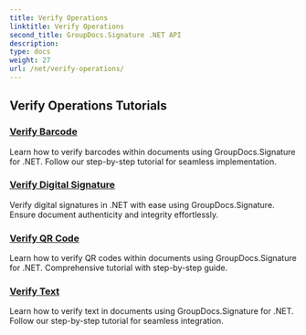 ```yaml
---
title: Verify Operations
linktitle: Verify Operations
second_title: GroupDocs.Signature .NET API
description: 
type: docs
weight: 27
url: /net/verify-operations/
---
```


## Verify Operations Tutorials
### [Verify Barcode](./verify-barcode/)
Learn how to verify barcodes within documents using GroupDocs.Signature for .NET. Follow our step-by-step tutorial for seamless implementation.
### [Verify Digital Signature](./verify-digital/)
Verify digital signatures in .NET with ease using GroupDocs.Signature. Ensure document authenticity and integrity effortlessly.
### [Verify QR Code](./verify-qr-code/)
Learn how to verify QR codes within documents using GroupDocs.Signature for .NET. Comprehensive tutorial with step-by-step guide.
### [Verify Text](./verify-text/)
Learn how to verify text in documents using GroupDocs.Signature for .NET. Follow our step-by-step tutorial for seamless integration.